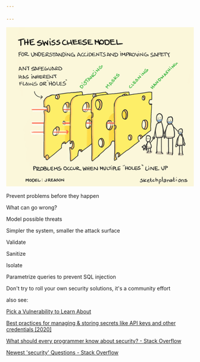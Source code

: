 ```yaml
---

---
```



![](/assets/static/img/swiss-cheese-model.png)

Prevent problems before they happen     

What can go wrong? 

Model possible threats 

Simpler the system, smaller the attack surface  

Validate

Sanitize

Isolate 

Parametrize queries to prevent SQL injection

Don't try to roll your own security solutions, it's a community effort 


also see: 

[Pick a Vulnerability to Learn About](https://www.hacksplaining.com/lessons)

[Best practices for managing & storing secrets like API keys and other credentials \[2020\]](https://blog.gitguardian.com/secrets-api-management/#secrets-as-service)

[What should every programmer know about security? - Stack Overflow](https://stackoverflow.com/questions/2794016/what-should-every-programmer-know-about-security)

[Newest 'security' Questions - Stack Overflow](https://stackoverflow.com/questions/tagged/security)
